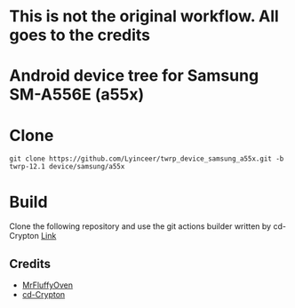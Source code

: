# This is not the original workflow. All goes to the credits
# Android device tree for Samsung SM-A556E (a55x)
# Clone
    git clone https://github.com/Lyinceer/twrp_device_samsung_a55x.git -b twrp-12.1 device/samsung/a55x
# Build
Clone the following repository and use the git actions builder written by cd-Crypton
[Link](https://github.com/TheNoobDevs/samsung_a55x_vendorbootimage-builder)

## Credits
- [MrFluffyOven](https://github.com/MrFluffyOven)
- [cd-Crypton](https://github.com/cd-Crypton)
